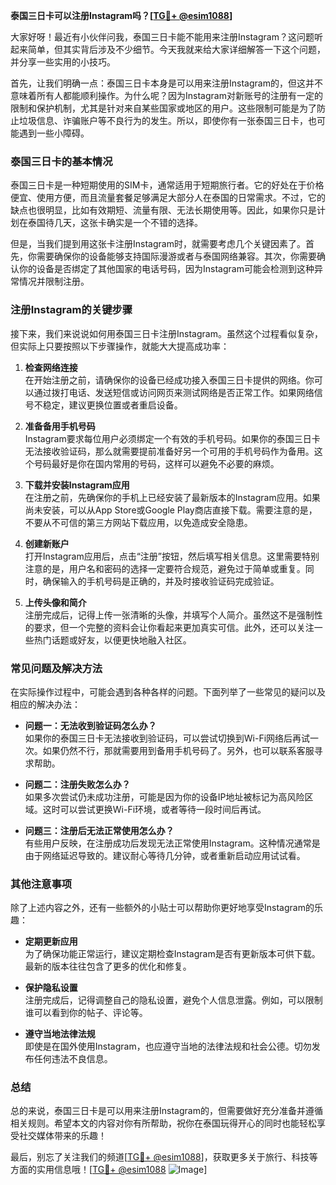 **泰国三日卡可以注册Instagram吗？[[TG💪+ @esim1088](https://t.me/s/esim1088)]**

大家好呀！最近有小伙伴问我，泰国三日卡能不能用来注册Instagram？这问题听起来简单，但其实背后涉及不少细节。今天我就来给大家详细解答一下这个问题，并分享一些实用的小技巧。

首先，让我们明确一点：泰国三日卡本身是可以用来注册Instagram的，但这并不意味着所有人都能顺利操作。为什么呢？因为Instagram对新账号的注册有一定的限制和保护机制，尤其是针对来自某些国家或地区的用户。这些限制可能是为了防止垃圾信息、诈骗账户等不良行为的发生。所以，即使你有一张泰国三日卡，也可能遇到一些小障碍。

### **泰国三日卡的基本情况**

泰国三日卡是一种短期使用的SIM卡，通常适用于短期旅行者。它的好处在于价格便宜、使用方便，而且流量套餐足够满足大部分人在泰国的日常需求。不过，它的缺点也很明显，比如有效期短、流量有限、无法长期使用等。因此，如果你只是计划在泰国待几天，这张卡确实是一个不错的选择。

但是，当我们提到用这张卡注册Instagram时，就需要考虑几个关键因素了。首先，你需要确保你的设备能够支持国际漫游或者与泰国网络兼容。其次，你需要确认你的设备是否绑定了其他国家的电话号码，因为Instagram可能会检测到这种异常情况并限制注册。

### **注册Instagram的关键步骤**

接下来，我们来说说如何用泰国三日卡注册Instagram。虽然这个过程看似复杂，但实际上只要按照以下步骤操作，就能大大提高成功率：

1. **检查网络连接**  
   在开始注册之前，请确保你的设备已经成功接入泰国三日卡提供的网络。你可以通过拨打电话、发送短信或访问网页来测试网络是否正常工作。如果网络信号不稳定，建议更换位置或者重启设备。

2. **准备备用手机号码**  
   Instagram要求每位用户必须绑定一个有效的手机号码。如果你的泰国三日卡无法接收验证码，那么就需要提前准备好另一个可用的手机号码作为备用。这个号码最好是你在国内常用的号码，这样可以避免不必要的麻烦。

3. **下载并安装Instagram应用**  
   在注册之前，先确保你的手机上已经安装了最新版本的Instagram应用。如果尚未安装，可以从App Store或Google Play商店直接下载。需要注意的是，不要从不可信的第三方网站下载应用，以免造成安全隐患。

4. **创建新账户**  
   打开Instagram应用后，点击“注册”按钮，然后填写相关信息。这里需要特别注意的是，用户名和密码的选择一定要符合规范，避免过于简单或重复。同时，确保输入的手机号码是正确的，并及时接收验证码完成验证。

5. **上传头像和简介**  
   注册完成后，记得上传一张清晰的头像，并填写个人简介。虽然这不是强制性的要求，但一个完整的资料会让你看起来更加真实可信。此外，还可以关注一些热门话题或好友，以便更快地融入社区。

### **常见问题及解决方法**

在实际操作过程中，可能会遇到各种各样的问题。下面列举了一些常见的疑问以及相应的解决办法：

- **问题一：无法收到验证码怎么办？**  
  如果你的泰国三日卡无法接收到验证码，可以尝试切换到Wi-Fi网络后再试一次。如果仍然不行，那就需要用到备用手机号码了。另外，也可以联系客服寻求帮助。

- **问题二：注册失败怎么办？**  
  如果多次尝试仍未成功注册，可能是因为你的设备IP地址被标记为高风险区域。这时可以尝试更换Wi-Fi环境，或者等待一段时间后再试。

- **问题三：注册后无法正常使用怎么办？**  
  有些用户反映，在注册成功后发现无法正常使用Instagram。这种情况通常是由于网络延迟导致的。建议耐心等待几分钟，或者重新启动应用试试看。

### **其他注意事项**

除了上述内容之外，还有一些额外的小贴士可以帮助你更好地享受Instagram的乐趣：

- **定期更新应用**  
  为了确保功能正常运行，建议定期检查Instagram是否有更新版本可供下载。最新的版本往往包含了更多的优化和修复。

- **保护隐私设置**  
  注册完成后，记得调整自己的隐私设置，避免个人信息泄露。例如，可以限制谁可以看到你的帖子、评论等。

- **遵守当地法律法规**  
  即使是在国外使用Instagram，也应遵守当地的法律法规和社会公德。切勿发布任何违法不良信息。

### **总结**

总的来说，泰国三日卡是可以用来注册Instagram的，但需要做好充分准备并遵循相关规则。希望本文的内容对你有所帮助，祝你在泰国玩得开心的同时也能轻松享受社交媒体带来的乐趣！

最后，别忘了关注我们的频道[[TG💪+ @esim1088](https://t.me/s/esim1088)]，获取更多关于旅行、科技等方面的实用信息哦！[[TG💪+ @esim1088](https://t.me/s/esim1088) ![Image](https://i.postimg.cc/4NQfJmqS/Snipaste-2025-05-13-00-14-12.png)]